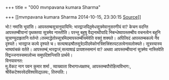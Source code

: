 +++
title = "000 mvnpavana kumara Sharma"

+++
[[mvnpavana kumara Sharma	2014-10-15, 23:30:15 [Source](https://groups.google.com/g/samskrita/c/Vdof4JNHo1Y)]]



भो:! नमांसि भूयांसि। आपस्तम्बसूत्रानुयायिभि: भारद्वाजपित़ृमेधसूत्रमेवानुसरणीयं वा? केचन वदन्ति आपस्तम्बीयानां पृथक्तया सूत्रमेव नास्तीति। परन्तु बहुषु वैद्यनाथीयादि निबन्धेष्वापस्तम्बीय वचनत्वेन बहूनि सूत्राण्युदाहृतानि वर्तन्ते।तस्माद्धेतोस्सूत्रमिदमापस्तम्बीयमेवेति वक्तुं शक्यते। अपित्विदं आपस्तम्बकल्पे नैव दृश्यते। भारद्वाज कल्पे दृश्यते च। सत्याषाढश्रौतसूत्रेऽपीदमेकोनत्रिंशत्त्रिंशत्पटलत्वेनावलोक्यते। सूत्रस्यास्य भाष्यपंचकं वर्तते। आपस्तम्बं,भारद्वाजं,सत्याषाढं प्रायशस्समानं वा? अथवा आपस्तम्बीयानां सूत्रमेव नास्तिवेति विद्वज्जनास्समालोच्य समुपदिशन्त्विति प्रार्थये।  
विनयावनत:  
मु.वेंकट नाग पवन कुमार शर्मा , व्याख्याता विभागाध्यक्षश्च, आपस्तम्बपौरोहित्यविभाग:, श्रीवेंकटेश्वरवेदविश्वविद्यालय:, तिरुपति:।

  

